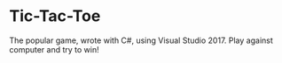 # Tic-Tac-Toe
The popular game, wrote with C#, using Visual Studio 2017.
Play against computer and try to win!

